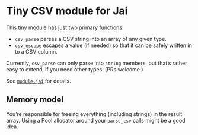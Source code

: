 # Tiny CSV module for Jai

This tiny module has just two primary functions:

* `csv_parse` parses a CSV string into an array of any given type.
* `csv_escape` escapes a value (if needed) so that it can be safely written in to a CSV column.

Currently, `csv_parse` can only parse into `string` members, but that’s rather easy to extend, if you need other types. (PRs welcome.)

See [`module.jai`](./module.jai) for details.

## Memory model

You’re responsible for freeing everything (including strings) in the result array.
Using a Pool allocator around your `parse_csv` calls might be a good idea.
